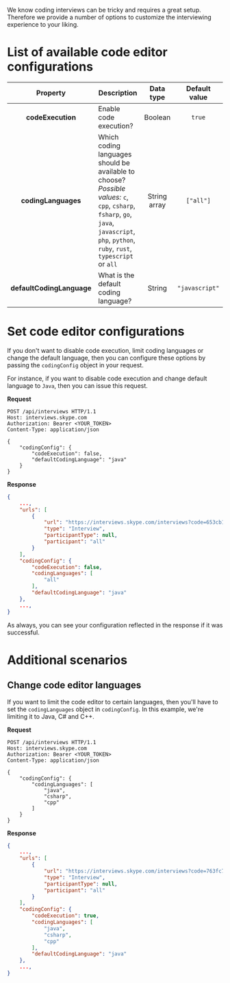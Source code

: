 We know coding interviews can be tricky and requires a great setup. Therefore we provide a number of options to customize the interviewing experience to your liking.

# List of available code editor configurations

|Property |	Description	| Data type |	Default value |
|:---------:|-------------|:---:|:---:|
|**codeExecution** | Enable code execution? | Boolean | `true` |
|**codingLanguages** | Which coding languages should be available to choose? *Possible values:* `c`, `cpp`, `csharp`, `fsharp`, `go`, `java`, `javascript`, `php`, `python`, `ruby`, `rust`, `typescript` or `all` | String array | `["all"]` |
|**defaultCodingLanguage** | What is the default coding language? | String | `"javascript"` |

# Set code editor configurations

If you don't want to disable code execution, limit coding languages or change the default language, then you can configure these options by passing the `codingConfig` object in your request.

For instance, if you want to disable code execution and change default language to `Java`, then you can issue this request.

**Request**
```http
POST /api/interviews HTTP/1.1
Host: interviews.skype.com
Authorization: Bearer <YOUR_TOKEN>
Content-Type: application/json

{
	"codingConfig": {
        "codeExecution": false,
        "defaultCodingLanguage": "java"
	}
}
```

**Response**
```json
{
    ...,
    "urls": [
        {
            "url": "https://interviews.skype.com/interviews?code=653cb17e-7173-4746-b7f1-296ef895b1a7",
            "type": "Interview",
            "participantType": null,
            "participant": "all"
        }
    ],
    "codingConfig": {
        "codeExecution": false,
        "codingLanguages": [
            "all"
        ],
        "defaultCodingLanguage": "java"
    },
    ...,
}
```

As always, you can see your configuration reflected in the response if it was successful.

# Additional scenarios

## Change code editor languages
If you want to limit the code editor to certain languages, then you'll have to set the `codingLanguages` object in `codingConfig`. In this example, we're limiting it to Java, C# and C++.

**Request**
```http
POST /api/interviews HTTP/1.1
Host: interviews.skype.com
Authorization: Bearer <YOUR_TOKEN>
Content-Type: application/json

{
	"codingConfig": {
        "codingLanguages": [
        	"java",
        	"csharp",
        	"cpp"
        ]
	}
}
```

**Response**
```json
{
    ...,
    "urls": [
        {
            "url": "https://interviews.skype.com/interviews?code=763fc7d5-9e80-4f28-9d3c-df12a402d74a",
            "type": "Interview",
            "participantType": null,
            "participant": "all"
        }
    ],
    "codingConfig": {
        "codeExecution": true,
        "codingLanguages": [
            "java",
            "csharp",
            "cpp"
        ],
        "defaultCodingLanguage": "java"
    },
    ...,
}
```

